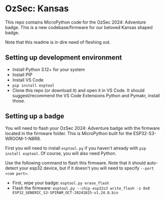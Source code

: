 # OzSec: Kansas
This repo contains MicroPython code for the OzSec 2024: Adventure badge. This is a new codebase/firmware for our beloved Kansas shaped badge. 

Note that this readme is in dire need of fleshing out. 

## Setting up development environment

- Install Python 3.12+ for your system
- Install PIP
- Install VS Code
- `pip install esptool`
- Clone this repo (or download it) and open it in VS Code. It should suggest/recommend the VS Code Extensions Python and Pymakr, install those.

## Setting up a badge

You will need to flash your OzSec 2024: Adventure badge with the firmware located in the firmware folder. This is MicroPython built for the ESP32-S3-WROOM-1-N8R8.

First you will need to install `esptool.py` if you haven't already with `pip install esptool`. Of course, you will also need Python. 

Use the following command to flash this firmware. Note that it should auto-detect your esp32 device, but if it doesn't you will need to specify `--port <com port>`.
- First, wipe your badge:
`esptool.py erase_flash`
- Flash the firmware:
`esptool.py --chip esp32s3 write_flash -z 0x0 ESP32_GENERIC_S3-SPIRAM_OCT-20241025-v1.24.0.bin`